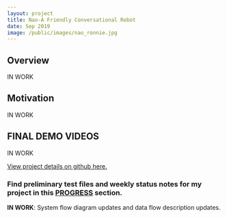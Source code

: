 ```yaml
---
layout: project
title: Nao-A Friendly Conversational Robot
date: Sep 2019
image: /public/images/nao_ronnie.jpg
---
```


## Overview
IN WORK

## Motivation
IN WORK

## FINAL DEMO VIDEOS

IN WORK

 [View project details on github here.](https://github.com/vnoelifant/msr-final-nao)

### Find preliminary test files and weekly status notes for my project in this [PROGRESS](https://github.com/vnoelifant/msr-final-nao/blob/master/PROGRESS.md) section.

**IN WORK**: System flow diagram updates and data flow description updates. 




 



